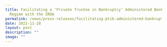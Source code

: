 ```yaml
---
title: Facilitating a ‘Private Trustee in Bankruptcy’ Administered Bankruptcy
  Regime with the IRDA
permalink: /news/press-releases/facilitating-ptib-administered-bankruptcy-regime-irda/
date: 2022-11-28
layout: post
description: ""
image: ""
---
```

